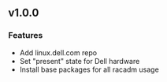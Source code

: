 
## v1.0.0

### Features
* Add linux.dell.com repo
* Set "present" state for Dell hardware
* Install base packages for all racadm usage
